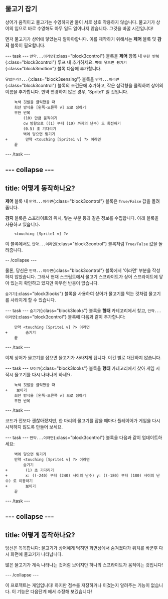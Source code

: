 ## 물고기 잡기

상어가 움직이고 물고기는 수영하지만 둘이 서로 상호 작용하지 않습니다. 물고기가 상어의 입으로 바로 수영해도 아무 일도 일어나지 않습니다. 그것을 바꿀 시간입니다!

먼저 물고기가 상어에 닿았는지 알아야합니다. 이를 제작하기 위해서는 **제어** 블록 및 **감지** 블록이 필요합니다.

\--- task \--- `만약...이라면`{:class="block3control"} 블록을 **제어** 항목 내 `무한 반복`{:class="block3control"} 루프 내 추가하세요. `벽에 닿으면 튕기기`{:class="block3motion"} 블록 다음에 추가합니다.

`닿았는가?...`{:class="block3sensing"} 블록을 `만약...이라면`{:class="block3control"} 블록의 조건문에 추가하고, 작은 삼각형을 클릭하여 상어의 이름을 추가합니다. 만약 변경하지 않은 경우, 'Sprite1' 일 것입니다.

```blocks3
    녹색 깃발을 클릭했을 때
    회전 방식을 [왼쪽-오른쪽 v] 으로 정하기
    무한 반복
        (10) 만큼 움직이기
        cw 방향으로 ((1) 부터 (10) 까지의 난수) 도 회전하기
        (0.5) 초 기다리기
        벽에 닿으면 튕기기
+        만약 <touching [Sprite1 v] ?> 이라면
    끝
```

\--- /task \---

## \--- collapse \---

## title: 어떻게 동작하나요?

**제어** 블록 내 `만약...이라면`{:class="block3control"} 블록은 `True/False` 값을 돌려줍니다.

**감지** 블록은 스프라이트의 위치, 닿는 부분 등과 같은 정보를 수집합니다. 아래 블록을 사용하고 있습니다.

```blocks3
    <touching [Sprite1 v] ?>
```

이 블록에서도 `만약...이라면`{:class="block3control"} 블록처럼 `True/False` 값을 돌려줍니다.

-- /collapse \---

물론, 당신은 `만약...이라면`{:class="block3control"} 블록에서 '이라면' 부분을 작성하지 않았습니다. 그래서 현재 스크립트에서 물고기 스프라이트가 상어 스프라이트에 닿아 있는지 확인하고 있지만 아무런 반응이 없습니다.

`숨기기`{:class="block3looks"} 블록을 사용하여 상어가 물고기를 먹는 것처럼 물고기를 사라지게 할 수 있습니다.

\--- task \--- `숨기기`{:class="block3looks"} 블록을 **형태** 카테고리에서 찾고, `만약...이라면`{:class="block3control"} 블록에 다음과 같이 추가합니다:

```blocks3
    만약 <touching [Sprite1 v] ?> 이라면
+        숨기기
    끝
```

\--- /task \---

이제 상어가 물고기를 잡으면 물고기가 사라지게 됩니다. 이건 별로 대단하지 않습니다.

\--- task \--- `보이기`{:class="block3looks"} 블록을 **형태** 카테고리에서 찾아 게임 시작시 물고기를 다시 나타나게 하세요.

```blocks3
    녹색 깃발을 클릭했을 때
+    보이기
    회전 방식을 [왼쪽-오른쪽 v] 으로 정하기
    무한 반복
```

\--- /task \---

코드가 전보다 괜찮아졌지만, 한 마리의 물고기를 잡을 때마다 플레이어가 게임을 다시 시작하지 않도록 만들어 보세요.

\--- task \--- `만약...이라면`{:class="block3control"} 블록을 다음과 같이 업데이트하세요:

```blocks3
    벽에 닿으면 튕기기
    만약 <touching [Sprite1 v] ?> 이라면
        숨기기
+        (1) 초 기다리기
+        x: ((-240) 부터 (240) 사이의 난수) y: ((-180) 부터 (180) 사이의 난수) 로 이동하기
+        보이기
    끝
```

\--- /task \---

## \--- collapse \---

## title: 어떻게 동작하나요?

당신은 똑똑합니다: 물고기가 상어에게 먹히면 화면상에서 숨겨졌다가 위치를 바꾼후 다시 화면에 물고기가 나타납니다.

많은 물고기가 계속 나타나는 것처럼 보이지만 하나의 스프라이트가 움직이는 것입니다!

\--- /collapse \---

이 프로젝트는 게임입니다! 하지만 점수를 저장하거나 이겼는지 알려주는 기능이 없습니다. 이 기능은 다음단계 에서 수정해 보겠습니다!